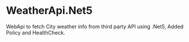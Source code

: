 # WeatherApi.Net5
WebApi to fetch City weather info from third party API using .Net5, Added Policy and HealthCheck.
